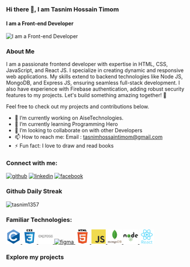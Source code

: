 ### Hi there 👋, I am Tasnim Hossain Timom
#### I am a Front-end Developer
![I am a Front-end Developer](https://media.licdn.com/dms/image/D5616AQHbz9AoaVClSw/profile-displaybackgroundimage-shrink_350_1400/0/1719354650226?e=1725494400&v=beta&t=0XQhbPPqQz-iOSyLNc5W1NoXeZL2vWNV_rpYDjG5SVo)

### About Me

I am a passionate frontend developer with expertise in HTML, CSS, JavaScript, and React JS. I specialize in creating dynamic and responsive web applications. My skills extend to backend technologies like Node JS, MongoDB, and Express JS, ensuring seamless full-stack development. I also have experience with Firebase authentication, adding robust security features to my projects. Let's build something amazing together! 🚀

Feel free to check out my projects and contributions below.


- 🔭 I’m currently working on AiseTechnologies. 
- 🌱 I’m currently learning Programming Hero 
- 👯 I’m looking to collaborate on  with other Developers 
- 📫 How to reach me: Email : tasnimhossaintimom@gmail.com 
- ⚡ Fun fact: I love to draw and read books 

<h3 align="left">Connect with me:</h3>

[<img src='https://cdn.jsdelivr.net/npm/simple-icons@3.0.1/icons/github.svg' alt='github' height='40'>](https://github.com/https://github.com/Tasnim1357)  [<img src='https://cdn.jsdelivr.net/npm/simple-icons@3.0.1/icons/linkedin.svg' alt='linkedin' height='40'>](https://www.linkedin.com/in/www.linkedin.com/in/tasnim-hossain-timom/)  [<img src='https://cdn.jsdelivr.net/npm/simple-icons@3.0.1/icons/facebook.svg' alt='facebook' height='40'>](https://www.facebook.com/https://web.facebook.com/tasnim.hossain.58323431?mibextid=ZbWKwL&_rdc=1&_rdr)  



<h3 align="left">Github Daily Streak</h3>
<p><img align="center" src="https://github-readme-streak-stats.herokuapp.com/?user=tasnim1357&" alt="tasnim1357" /></p>




<h3 align="left">Familiar Technologies:</h3>
<p align="left"> <a href="https://www.cprogramming.com/" target="_blank" rel="noreferrer"> <img src="https://raw.githubusercontent.com/devicons/devicon/master/icons/c/c-original.svg" alt="c" width="40" height="40"/> </a> <a href="https://www.w3schools.com/css/" target="_blank" rel="noreferrer"> <img src="https://raw.githubusercontent.com/devicons/devicon/master/icons/css3/css3-original-wordmark.svg" alt="css3" width="40" height="40"/> </a> <a href="https://expressjs.com" target="_blank" rel="noreferrer"> <img src="https://raw.githubusercontent.com/devicons/devicon/master/icons/express/express-original-wordmark.svg" alt="express" width="40" height="40"/> </a> <a href="https://www.figma.com/" target="_blank" rel="noreferrer"> <img src="https://www.vectorlogo.zone/logos/figma/figma-icon.svg" alt="figma" width="40" height="40"/> </a> <a href="https://www.w3.org/html/" target="_blank" rel="noreferrer"> <img src="https://raw.githubusercontent.com/devicons/devicon/master/icons/html5/html5-original-wordmark.svg" alt="html5" width="40" height="40"/> </a> <a href="https://developer.mozilla.org/en-US/docs/Web/JavaScript" target="_blank" rel="noreferrer"> <img src="https://raw.githubusercontent.com/devicons/devicon/master/icons/javascript/javascript-original.svg" alt="javascript" width="40" height="40"/> </a> <a href="https://www.mongodb.com/" target="_blank" rel="noreferrer"> <img src="https://raw.githubusercontent.com/devicons/devicon/master/icons/mongodb/mongodb-original-wordmark.svg" alt="mongodb" width="40" height="40"/> </a> <a href="https://nodejs.org" target="_blank" rel="noreferrer"> <img src="https://raw.githubusercontent.com/devicons/devicon/master/icons/nodejs/nodejs-original-wordmark.svg" alt="nodejs" width="40" height="40"/> </a> <a href="https://reactjs.org/" target="_blank" rel="noreferrer"> <img src="https://raw.githubusercontent.com/devicons/devicon/master/icons/react/react-original-wordmark.svg" alt="react" width="40" height="40"/> </a> </p>


### Explore my projects



